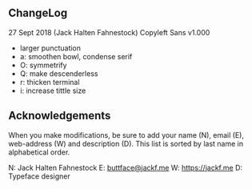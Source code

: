 ChangeLog
----------

27 Sept 2018 (Jack Halten Fahnestock) Copyleft Sans v1.000
- larger punctuation
- a: smoothen bowl, condense serif
- O: symmetrify
- Q: make descenderless
- r: thicken terminal
- i: increase tittle size


Acknowledgements
-------------------------

When you make modifications, be sure to add your name (N), email (E),
web-address (W) and description (D). This list is sorted by last name in
alphabetical order.

N: Jack Halten Fahnestock
E: buttface@jackf.me
W: https://jackf.me
D: Typeface designer
